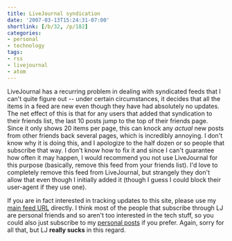 ```yaml
---
title: LiveJournal syndication
date: '2007-03-13T15:24:31-07:00'
shortlink: [/b/32, /p/182]
categories:
- personal
- technology
tags:
- rss
- livejournal
- atom
---
```

LiveJournal has a recurring problem in dealing with syndicated feeds that I can't quite figure out -- under certain
circumstances, it decides that all the items in a feed are new even though they have had absolutely no updates.  The net
effect of this is that for any users that added that syndication to their friends list, the last 10 posts jump to the
top of their friends page.  Since it only shows 20 items per page, this can knock any *actual* new posts from other
friends back several pages, which is incredibly annoying.  I don't know why it is doing this, and I apologize to the
half dozen or so people that subscribe that way.  I don't know how to fix it and since I can't guarantee how often it
may happen, I would recommend you not use LiveJournal for this purpose (basically, remove this feed from your friends
list).  I'd love to completely remove this feed from LiveJournal, but strangely they don't allow that even though I
initially added it (though I guess I could block their user-agent if they use one).

If you are in fact interested in tracking updates to this site, please use my [main feed URL][] directly.  I think most
of the people that subscribe through LJ are personal friends and so aren't too interested in the tech stuff, so you
could also just subscribe to my [personal posts][] if you prefer.  Again, sorry for all that, but LJ **really sucks** in
this regard.

[main feed URL]: /feed/
[personal posts]: /category/personal/feed/
